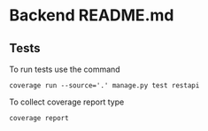 # Backend README.md

## Tests

To run tests use the command

```
coverage run --source='.' manage.py test restapi
```

To collect coverage report type

```
coverage report
```
